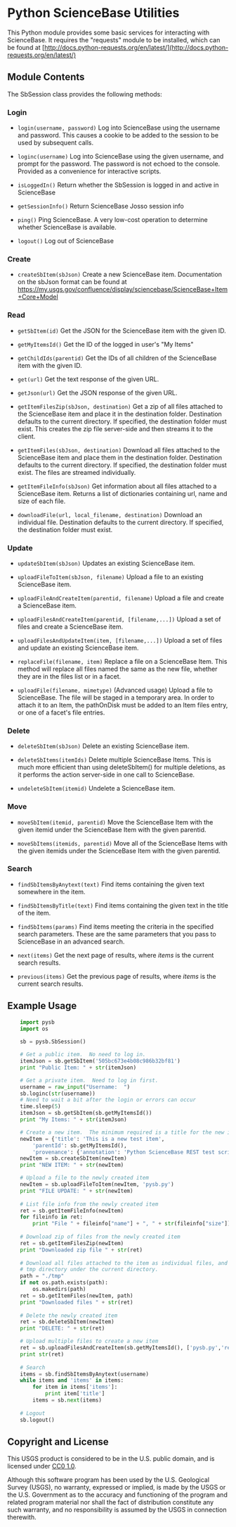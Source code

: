 Python ScienceBase Utilities
============================
This Python module provides some basic services for interacting with ScienceBase.  It requires the "requests"
module to be installed, which can be found at 
[http://docs.python-requests.org/en/latest/](http://docs.python-requests.org/en/latest/)

Module Contents
---------------
The SbSession class provides the following methods:

### Login
* `login(username, password)`
Log into ScienceBase using the username and password.  This causes a cookie to be added to the session
to be used by subsequent calls.

* `loginc(username)`
Log into ScienceBase using the given username, and prompt for the password.  The password is not
echoed to the console.  Provided as a convenience for interactive scripts.

* `isLoggedIn()`
Return whether the SbSession is logged in and active in ScienceBase

* `getSessionInfo()`
Return ScienceBase Josso session info

* `ping()`
Ping ScienceBase.  A very low-cost operation to determine whether ScienceBase is available.

* `logout()`
Log out of ScienceBase

### Create
* `createSbItem(sbJson)`
Create a new ScienceBase item.  Documentation on the sbJson format can be found at
https://my.usgs.gov/confluence/display/sciencebase/ScienceBase+Item+Core+Model

### Read
* `getSbItem(id)`
Get the JSON for the ScienceBase item with the given ID.

* `getMyItemsId()`
Get the ID of the logged in user's "My Items"

* `getChildIds(parentid)`
Get the IDs of all children of the ScienceBase item with the given ID.

* `get(url)`
Get the text response of the given URL.

* `getJson(url)`
Get the JSON response of the given URL.

* `getItemFilesZip(sbJson, destination)`
Get a zip of all files attached to the ScienceBase item and place it in the destination
folder.  Destination defaults to the current directory.  If specified, the destination folder 
must exist.  This creates the zip file server-side and then streams it to the client.

* `getItemFiles(sbJson, destination)`
Download all files attached to the ScienceBase item and place them in the destination folder.
Destination defaults to the current directory.  If specified, the destination folder must 
exist.  The files are streamed individually.

* `getItemFileInfo(sbJson)`
Get information about all files attached to a ScienceBase item.  Returns a list of 
dictionaries containing url, name and size of each file.

* `downloadFile(url, local_filename, destination)`
Download an individual file.  Destination defaults to the current directory.  If specified,
the destination folder must exist.

### Update
* `updateSbItem(sbJson)`
Updates an existing ScienceBase item.

* `uploadFileToItem(sbJson, filename)`
Upload a file to an existing ScienceBase item.

* `uploadFileAndCreateItem(parentid, filename)`
Upload a file and create a ScienceBase item.

* `uploadFilesAndCreateItem(parentid, [filename,...])`
Upload a set of files and create a ScienceBase item.

* `uploadFilesAndUpdateItem(item, [filename,...])`
Upload a set of files and update an existing ScienceBase item.

* `replaceFile(filename, item)`
Replace a file on a ScienceBase Item.  This method will replace all files named the same as the new file, 
whether they are in the files list or in a facet.

* `uploadFile(filename, mimetype)`
(Advanced usage) Upload a file to ScienceBase.  The file will be staged in a temporary area.  In order
to attach it to an Item, the pathOnDisk must be added to an Item files entry, or one of a facet's file entries.

### Delete
* `deleteSbItem(sbJson)`
Delete an existing ScienceBase item.

* `deleteSbItems(itemIds)`
Delete multiple ScienceBase Items.  This is much more efficient than using deleteSbItem() for multiple deletions, as it 
performs the action server-side in one call to ScienceBase.

* `undeleteSbItem(itemid)`
Undelete a ScienceBase item.

### Move
* `moveSbItem(itemid, parentid)`
Move the ScienceBase Item with the given itemid under the ScienceBase Item with the given parentid. 

* `moveSbItems(itemids, parentid)`
Move all of the ScienceBase Items with the given itemids under the ScienceBase Item with the given parentid. 

### Search
* `findSbItemsByAnytext(text)`
Find items containing the given text somewhere in the item.

* `findSbItemsByTitle(text)`
Find items containing the given text in the title of the item.

* `findSbItems(params)`
Find items meeting the criteria in the specified search parameters.  These are the same parameters that you pass
to ScienceBase in an advanced search.

* `next(items)`
Get the next page of results, where *items* is the current search results.

* `previous(items)`
Get the previous page of results, where *items* is the current search results.

Example Usage
-------------

````python
    import pysb
    import os
    
    sb = pysb.SbSession()

    # Get a public item.  No need to log in.
    itemJson = sb.getSbItem('505bc673e4b08c986b32bf81')
    print "Public Item: " + str(itemJson)

    # Get a private item.  Need to log in first.
    username = raw_input("Username:  ")
    sb.loginc(str(username))
    # Need to wait a bit after the login or errors can occur
    time.sleep(5)
    itemJson = sb.getSbItem(sb.getMyItemsId())
    print "My Items: " + str(itemJson)

    # Create a new item.  The minimum required is a title for the new item, and the parent ID
    newItem = {'title': 'This is a new test item',
        'parentId': sb.getMyItemsId(),
        'provenance': {'annotation': 'Python ScienceBase REST test script'}}
    newItem = sb.createSbItem(newItem)
    print "NEW ITEM: " + str(newItem)

    # Upload a file to the newly created item
    newItem = sb.uploadFileToItem(newItem, 'pysb.py')
    print "FILE UPDATE: " + str(newItem)
    
    # List file info from the newly created item
    ret = sb.getItemFileInfo(newItem)
    for fileinfo in ret:
        print "File " + fileinfo["name"] + ", " + str(fileinfo["size"]) + "bytes, download URL " + fileinfo["url"]
    
    # Download zip of files from the newly created item
    ret = sb.getItemFilesZip(newItem)
    print "Downloaded zip file " + str(ret)
    
    # Download all files attached to the item as individual files, and place them in the 
    # tmp directory under the current directory.
    path = "./tmp"
    if not os.path.exists(path):
        os.makedirs(path)
    ret = sb.getItemFiles(newItem, path)
    print "Downloaded files " + str(ret)
        
    # Delete the newly created item
    ret = sb.deleteSbItem(newItem)
    print "DELETE: " + str(ret)

    # Upload multiple files to create a new item
    ret = sb.uploadFilesAndCreateItem(sb.getMyItemsId(), ['pysb.py','readme.md'])
    print str(ret)
    
    # Search
    items = sb.findSbItemsByAnytext(username)
    while items and 'items' in items:
        for item in items['items']:
            print item['title']
        items = sb.next(items)
        
    # Logout
    sb.logout()
````
Copyright and License
---------------------
This USGS product is considered to be in the U.S. public domain, and is licensed under 
[CC0 1.0](https://creativecommons.org/publicdomain/zero/1.0/).

Although this software program has been used by the U.S. Geological Survey (USGS), no warranty, expressed or implied, 
is made by the USGS or the U.S. Government as to the accuracy and functioning of the program and related program 
material nor shall the fact of distribution constitute any such warranty, and no responsibility is assumed by the 
USGS in connection therewith.